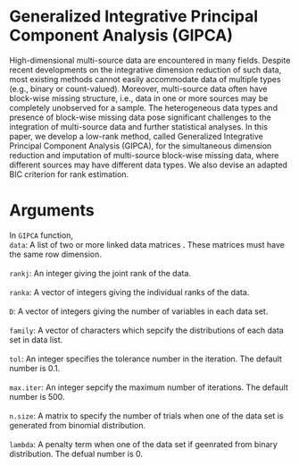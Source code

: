 # Generalized Integrative Principal Component Analysis (GIPCA)

High-dimensional multi-source data are encountered in many fields. Despite recent developments on the integrative dimension reduction of such data, most existing methods cannot easily accommodate data of multiple types (e.g., binary or count-valued). Moreover, multi-source data often have block-wise missing structure, i.e., data in one or more sources may be completely unobserved for a sample. The heterogeneous data types and presence of block-wise missing data pose significant challenges to the integration of multi-source data and further statistical analyses. In this paper, we develop a low-rank method, called Generalized Integrative Principal Component Analysis (GIPCA), for the simultaneous dimension reduction and imputation of multi-source block-wise missing data, where different sources may have different data types. We also devise an adapted BIC criterion for rank estimation.

# Arguments

In `GIPCA` function,<br />
`data`: A list of two or more linked data matrices . These matrices must have the same row dimension.<br />
<br />
`rankj`: An integer giving the joint rank of the data. <br />
<br />
`ranka`: A vector of integers giving the individual ranks of the data. <br />
<br />
`D`: A vector of integers giving the number of variables in each data set.<br />
<br />
`family`: A vector of characters which sepcify the distributions of each data set in data list.<br />
<br />
`tol`: An integer specifies the tolerance number in the iteration. The default number is 0.1.<br />
<br />
`max.iter`: An integer sepcify the maximum number of iterations. The default number is 500.<br />
<br />
`n.size`: A matrix to specify the number of trials when one of the data set is generated from binomial distribution.<br />
<br />
`lambda`: A penalty term when one of the data set if geenrated from binary distribution. The defual number is 0.<br />
<br />
